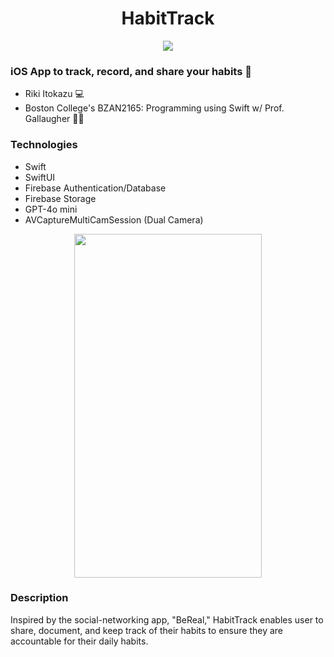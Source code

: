 <h1 align="center">HabitTrack</h1>

<p align="center">
  <img src="https://github.com/user-attachments/assets/040112ac-6dcc-4963-a48f-ae9e8098e2a3" />
</p>

### iOS App to track, record, and share your habits 📸
- Riki Itokazu 💻
- Boston College's BZAN2165: Programming using Swift w/ Prof. Gallaugher 👨‍🏫

### Technologies
- Swift
- SwiftUI
- Firebase Authentication/Database
- Firebase Storage
- GPT-4o mini
- AVCaptureMultiCamSession (Dual Camera)

<p align="center">
  <img src="https://github.com/user-attachments/assets/a5fc971d-4c1c-40fe-869b-6f093db33ebc" width = "300" height= "550"/>
</p>

### Description 
Inspired by the social-networking app, "BeReal," HabitTrack enables user to share, document, and keep track of their habits to ensure they are accountable for their daily habits.
